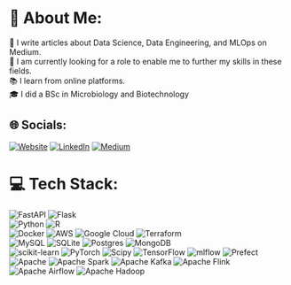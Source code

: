 # 💫 About Me:
📜 I write articles about Data Science, Data Engineering, and MLOps on <a href="https://medium.com/@midegageorge2" style="text-decoration:none">Medium</a>.<br>🎯 I am currently looking for a role to enable me to further my skills in these fields.<br>📚 I learn from online platforms.<br>🎓 I did a BSc in Microbiology and Biotechnology

## 🌐 Socials:
[![Website](https://img.shields.io/badge/Website-%230A66C2.svg?logo=internet-explorer&logoColor=white)](https://midega-g.github.io/)
[![LinkedIn](https://img.shields.io/badge/LinkedIn-%230077B5.svg?logo=linkedin&logoColor=white)](https://linkedin.com/in/https://www.linkedin.com/in/george-midega-44b3741ab/) [![Medium](https://img.shields.io/badge/Medium-12100E?logo=medium&logoColor=white)](https://medium.com/@https://medium.com/@midegageorge2)

# 💻 Tech Stack:
![FastAPI](https://img.shields.io/badge/FastAPI-005571?style=plastic&logo=fastapi)
![Flask](https://img.shields.io/badge/flask-%23000.svg?style=plastic&logo=flask&logoColor=white)  
![Python](https://img.shields.io/badge/python-3670A0?style=plastic&logo=python&logoColor=ffdd54)
![R](https://img.shields.io/badge/r-%23276DC3.svg?style=plastic&logo=r&logoColor=white)  
![Docker](https://img.shields.io/badge/docker-%230db7ed.svg?style=plastic&logo=docker&logoColor=white)
![AWS](https://img.shields.io/badge/AWS-%23FF9900.svg?style=plastic&logo=amazon-aws&logoColor=white)
![Google Cloud](https://img.shields.io/badge/GoogleCloud-%234285F4.svg?style=plastic&logo=google-cloud&logoColor=white)
![Terraform](https://img.shields.io/badge/terraform-%235835CC.svg?style=plastic&logo=terraform&logoColor=white)  
![MySQL](https://img.shields.io/badge/mysql-4479A1.svg?style=plastic&logo=mysql&logoColor=white)
![SQLite](https://img.shields.io/badge/sqlite-%2307405e.svg?style=plastic&logo=sqlite&logoColor=white)
![Postgres](https://img.shields.io/badge/postgres-%23316192.svg?style=plastic&logo=postgresql&logoColor=white)
![MongoDB](https://img.shields.io/badge/MongoDB-%234ea94b.svg?style=plastic&logo=mongodb&logoColor=white)  
![scikit-learn](https://img.shields.io/badge/scikit--learn-%23F7931E.svg?style=plastic&logo=scikit-learn&logoColor=white)
![PyTorch](https://img.shields.io/badge/PyTorch-%23EE4C2C.svg?style=plastic&logo=PyTorch&logoColor=white)
![Scipy](https://img.shields.io/badge/SciPy-%230C55A5.svg?style=plastic&logo=scipy&logoColor=%white)
![TensorFlow](https://img.shields.io/badge/TensorFlow-%23FF6F00.svg?style=plastic&logo=TensorFlow&logoColor=white)
![mlflow](https://img.shields.io/badge/mlflow-%23d9ead3.svg?style=plastic&logo=numpy&logoColor=blue)
![Prefect](https://img.shields.io/badge/Prefect-%23ffffff.svg?style=plastic&logo=prefect&logoColor=white)   
![Apache](https://img.shields.io/badge/apache-%23D42029.svg?style=plastic&logo=apache&logoColor=white)
![Apache Spark](https://img.shields.io/badge/Apache%20Spark-FDEE21?style=plastic&logo=apachespark&logoColor=black)
![Apache Kafka](https://img.shields.io/badge/Apache%20Kafka-000?style=plastic&logo=apachekafka)
![Apache Flink](https://img.shields.io/badge/Apache%20Flink-E6526F?style=plastic&logo=Apache%20Flink&logoColor=white)
![Apache Airflow](https://img.shields.io/badge/Apache%20Airflow-017CEE?style=plastic&logo=Apache%20Airflow&logoColor=white)
![Apache Hadoop](https://img.shields.io/badge/Apache%20Hadoop-66CCFF?style=plastic&logo=apachehadoop&logoColor=black)  


<!--- ![CSS3](https://img.shields.io/badge/css3-%231572B6.svg?style=plastic&logo=css3&logoColor=white) 
      ![HTML5](https://img.shields.io/badge/html5-%23E34F26.svg?style=plastic&logo=html5&logoColor=white) 
      ![JavaScript](https://img.shields.io/badge/javascript-%23323330.svg?style=plastic&logo=javascript&logoColor=%23F7DF1E) 
      ![LaTeX](https://img.shields.io/badge/latex-%23008080.svg?style=plastic&logo=latex&logoColor=white) 
      ![Markdown](https://img.shields.io/badge/markdown-%23000000.svg?style=plastic&logo=markdown&logoColor=white)
      ![YAML](https://img.shields.io/badge/yaml-%23ffffff.svg?style=plastic&logo=yaml&logoColor=151515)
      ![GithubPages](https://img.shields.io/badge/github%20pages-121013?style=plastic&logo=github&logoColor=white)
      ![Jinja](https://img.shields.io/badge/jinja-white.svg?style=plastic&logo=jinja&logoColor=black)
      ![Matplotlib](https://img.shields.io/badge/Matplotlib-%23ffffff.svg?style=plastic&logo=Matplotlib&logoColor=black) 
      ![NumPy](https://img.shields.io/badge/numpy-%23013243.svg?style=plastic&logo=numpy&logoColor=white) 
      ![Pandas](https://img.shields.io/badge/pandas-%23150458.svg?style=plastic&logo=pandas&logoColor=white) 
      ![Plotly](https://img.shields.io/badge/Plotly-%233F4F75.svg?style=plastic&logo=plotly&logoColor=white)
      ![Gimp](https://img.shields.io/badge/Gimp-657D8B?style=plastic&logo=gimp&logoColor=FFFFFF) 
      ![GitHub](https://img.shields.io/badge/github-%23121011.svg?style=plastic&logo=github&logoColor=white)
      ![GitHub Actions](https://img.shields.io/badge/github%20actions-%232671E5.svg?style=plastic&logo=githubactions&logoColor=white)
      ![Shell Script](https://img.shields.io/badge/shell_script-%23121011.svg?style=plastic&logo=gnu-bash&logoColor=white)
      ![Power Bi](https://img.shields.io/badge/power_bi-F2C811?style=plastic&logo=powerbi&logoColor=black)
      ![Java](https://img.shields.io/badge/java-%23ED8B00.svg?style=plastic&logo=openjdk&logoColor=white)
      ![Scala](https://img.shields.io/badge/scala-%23DC322F.svg?style=plastic&logo=scala&logoColor=white)  
      ![Kubernetes](https://img.shields.io/badge/kubernetes-%23326ce5.svg?style=plastic&logo=kubernetes&logoColor=white)  
      ![Azure](https://img.shields.io/badge/azure-%230072C6.svg?style=plastic&logo=microsoftazure&logoColor=white)
      ![Grafana](https://img.shields.io/badge/grafana-%23F46800.svg?style=plastic&logo=grafana&logoColor=white)  

-->

<!---
# 📊 GitHub Stats:
![](https://github-readme-stats.vercel.app/api?username=Demiga-g&theme=tokyonight&hide_border=false&include_all_commits=true&count_private=true)<br/>
![](https://github-readme-streak-stats.herokuapp.com/?user=Demiga-g&theme=tokyonight&hide_border=false)<br/>
![](https://github-readme-stats.vercel.app/api/top-langs/?username=Demiga-g&theme=tokyonight&hide_border=false&include_all_commits=true&count_private=true&layout=compact)


### ✍️ Random Dev Quote
![](https://quotes-github-readme.vercel.app/api?type=horizontal&theme=merko)

### 🔝 Top Contributed Repo
![](https://github-contributor-stats.vercel.app/api?username=Demiga-g&limit=5&theme=dark&combine_all_yearly_contributions=true)

--- 
[![](https://visitcount.itsvg.in/api?id=Demiga-g&icon=0&color=0)](https://visitcount.itsvg.in)

Proudly created with GPRM ( https://gprm.itsvg.in ) 
-->
